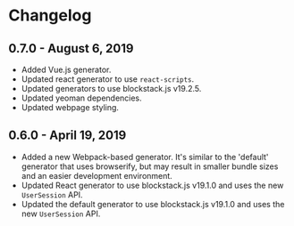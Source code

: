 # Changelog

## 0.7.0 - August 6, 2019
- Added Vue.js generator. 
- Updated react generator to use `react-scripts`. 
- Updated generators to use blockstack.js v19.2.5. 
- Updated yeoman dependencies. 
- Updated webpage styling. 


## 0.6.0 - April 19, 2019

- Added a new Webpack-based generator. It's similar to the 'default' generator that uses browserify, but may result in smaller bundle sizes and an easier development environment.
- Updated React generator to use blockstack.js v19.1.0 and uses the new `UserSession` API.
- Updated the default generator to use blockstack.js v19.1.0 and uses the new `UserSession` API.
